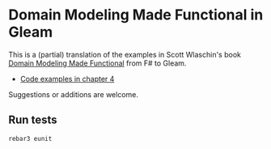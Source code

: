 # Domain Modeling Made Functional in Gleam

This is a (partial) translation of the examples in Scott Wlaschin's book [Domain Modeling Made Functional](https://pragprog.com/book/swdddf/domain-modeling-made-functional) from F# to Gleam.

* [Code examples in chapter 4](test/dmmf_gleam_test.gleam)

Suggestions or additions are welcome.

## Run tests

```sh
rebar3 eunit
```
